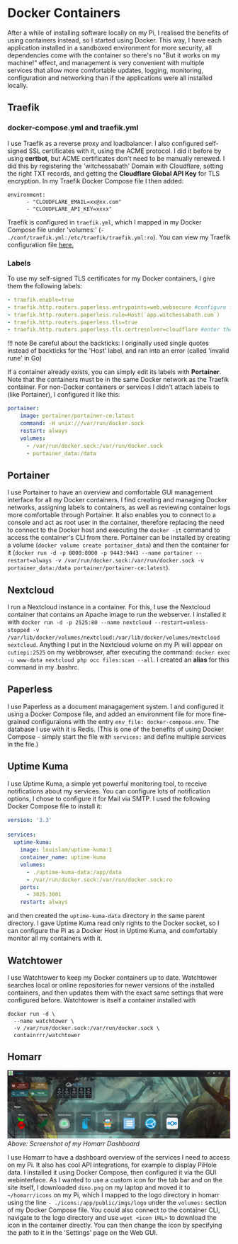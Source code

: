 # Docker Containers

After a while of installing software locally on my Pi, I realised the benefits of using containers instead, so I started using Docker.
This way, I have each application installed in a sandboxed environment for more security, all dependencies come with the container so there's no "But it works on my machine!" effect, and management is very convenient with multiple services that allow more comfortable updates, logging, monitoring, configuration and networking than if the applications were all installed locally.

## Traefik

### docker-compose.yml and traefik.yml
I use Traefik as a reverse proxy and loadbalancer.
I also configured self-signed SSL certificates with it, using the ACME protocol.
I did it before by using **certbot**, but ACME certificates don't need to be manually renewed.
I did this by registering the 'witchessabath' Domain with Cloudflare, setting the right TXT records, and getting the **Cloudflare Global API Key** for TLS encryption.
In my Traefik Docker Compose file I then added:
```
environment:
      - "CLOUDFLARE_EMAIL=xx@xx.com"
      - "CLOUDFLARE_API_KEY=xxxx"
```
Traefik is configured in `traefik.yml`, which I mapped in my Docker Compose file under 'volumes:' (`- ./conf/traefik.yml:/etc/traefik/traefik.yml:ro`).
You can view my Traefik configuration file <a href="https://github.com/witchessabath/containers/blob/main/traefik/conf/traefik.yml" target="_blank">here.</a>

### Labels
To use my self-signed TLS certificates for my Docker containers, I give them the following labels:
```yml
- traefik.enable=true
- traefik.http.routers.paperless.entrypoints=web,websecure #configure for HTTP or HTTPS traffic/HTTPS redirection
- traefik.http.routers.paperless.rule=Host(`app.witchessabath.com`)
- traefik.http.routers.paperless.tls=true
- traefik.http.routers.paperless.tls.certresolver=cloudflare #enter the name of the certificate resolver configured in traefik.yml
```
!!! note
    Be careful about the backticks: I originally used single quotes instead of backticks for the 'Host' label, and ran into an error (called 'invalid rune' in Go)

If a container already exists, you can simply edit its labels with **Portainer**.
Note that the containers must be in the same Docker network as the Traefik container.
For non-Docker containers or services I didn't attach labels to (like Portainer), I configured it like this:

```yml
portainer:
    image: portainer/portainer-ce:latest
    command: -H unix:///var/run/docker.sock
    restart: always
    volumes:
      - /var/run/docker.sock:/var/run/docker.sock
      - portainer_data:/data
```

## Portainer
I use Portainer to have an overview and comfortable GUI management interface for all my Docker containers.
I find creating and managing Docker networks, assigning labels to containers, as well as reviewing container logs more comfortable through Portainer.
It also enables you to connect to a console and act as root user in the container, therefore replacing the need to connect to the Docker host and executing the `docker -it` command to access the container's CLI from there.
Portainer can be installed by creating a volume (`docker volume create portainer_data`) and then the container for it (`docker run -d -p 8000:8000 -p 9443:9443 --name portainer --restart=always -v /var/run/docker.sock:/var/run/docker.sock -v portainer_data:/data portainer/portainer-ce:latest`).

## Nextcloud
I run a Nextcloud instance in a container.
For this, I use the Nextcloud container that contains an Apache image to run the webserver.
I installed it with `docker run -d -p 2525:80 --name nextcloud --restart=unless-stopped -v /var/lib/docker/volumes/nextcloud:/var/lib/docker/volumes/nextcloud nextcloud`.
Anything I put in the Nextcloud volume on my Pi will appear on `cutiepi:2525` on my webbrowser, after executing the command: `docker exec -u www-data nextcloud php occ files:scan --all`. I created an **alias** for this command in my .bashrc.

## Paperless
I use Paperless as a document managagement system.
I and configured it using a Docker Compose file, and added an environment file for more fine-grained configuraions with the entry `env_file: docker-compose.env`.
The database I use with it is Redis. (This is one of the benefits of using Docker Compose - simply start the file with `services:` and define multiple services in the file.)

## Uptime Kuma
I use Uptime Kuma, a simple yet powerful monitoring tool, to receive notifications about my services.
You can configure lots of notification options, I chose to configure it for Mail via SMTP.
I used the following Docker Compose file to install it:
```yml
version: '3.3'

services:
  uptime-kuma:
    image: louislam/uptime-kuma:1
    container_name: uptime-kuma
    volumes:
      - ./uptime-kuma-data:/app/data
      - /var/run/docker.sock:/var/run/docker.sock:ro
    ports:
      - 3025:3001 
    restart: always
```
and then created the `uptime-kuma-data` directory in the same parent directory.
I gave Uptime Kuma read only rights to the Docker socket, so I can configure the Pi as a Docker Host in Uptime Kuma, and comfortably monitor all my containers
with it.

## Watchtower
I use Watchtower to keep my Docker containers up to date.
Watchtower searches local or online repositories for newer versions of the installed containers, and then updates them with the exact same settings that were configured before.
Watchtower is itself a container installed with 
```
docker run -d \
  --name watchtower \
  -v /var/run/docker.sock:/var/run/docker.sock \
  containrrr/watchtower
```
## Homarr
![Screenshot](img/dashboard.png)
*Above: Screenshot of my Homarr Dashboard*

I use Homarr to have a dashboard overview of the services I need to access on my Pi.
It also has cool API integrations, for example to display PiHole data.
I installed it using Docker Compose, then configured it via the GUI webinterface.
As I wanted to use a custom icon for the tab bar and on the site itself, I downloaded `dino.png` on my laptop and moved it to `~/homarr/icons` on my Pi, which I mapped to the logo directory in homarr using the line `- ./icons:/app/public/imgs/logo` under the `volumes:` section of my Docker Compose file.
You could also connect to the container CLI, navigate to the logo directory and use `wget <icon URL>` to download the icon in the container directly.
You can then change the icon by specifying the path to it in the 'Settings' page on the Web GUI.